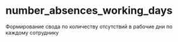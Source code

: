 # number_absences_working_days
Формирование свода по количеству отсутствий в рабочие дни по каждому сотруднику
